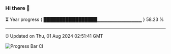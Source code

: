 ### Hi there 👋

⏳ Year progress { █████████████████▁▁▁▁▁▁▁▁▁▁▁▁▁ } 58.23 %

---

⏰ Updated on Thu, 01 Aug 2024 02:51:41 GMT

![Progress Bar CI](https://github.com/IshwaranRudhara/GIT-ACTION/workflows/Progress%20Bar%20CI/badge.svg)
